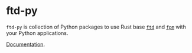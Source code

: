 # ftd-py

`ftd-py` is collection of Python packages to use Rust base
[`ftd`](https://ftd.dev) and [`fpm`](https://fpm.dev) with your Python
applications. 

[Documentation](https://fifthtry.github.io/python.ftd.dev/).
